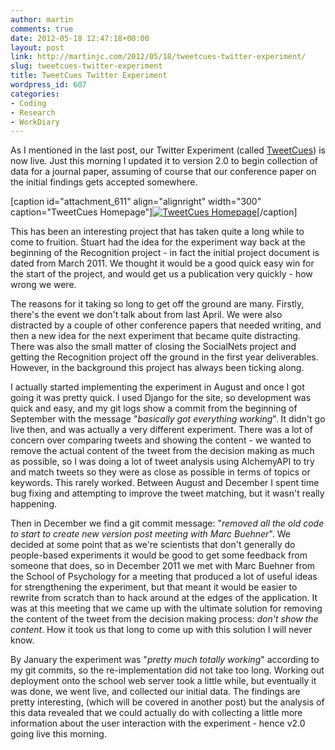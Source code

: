 ```yaml
---
author: martin
comments: true
date: 2012-05-18 12:47:18+00:00
layout: post
link: http://martinjc.com/2012/05/18/tweetcues-twitter-experiment/
slug: tweetcues-twitter-experiment
title: TweetCues Twitter Experiment
wordpress_id: 607
categories:
- Coding
- Research
- WorkDiary
---
```


As I mentioned in the last post, our Twitter Experiment (called [TweetCues](http://www.cs.cf.ac.uk/recognition/twitterexp/)) is now live. Just this morning I updated it to version 2.0 to begin collection of data for a journal paper, assuming of course that our conference paper on the initial findings gets accepted somewhere.

[caption id="attachment_611" align="alignright" width="300" caption="TweetCues Homepage"][![TweetCues Homepage](http://martinjc.com/wp-content/uploads/2012/05/exp11-300x199.png)](http://martinjc.com/wp-content/uploads/2012/05/exp11.png)[/caption]

This has been an interesting project that has taken quite a long while to come to fruition. Stuart had the idea for the experiment way back at the beginning of the Recognition project - in fact the initial project document is dated from March 2011. We thought it would be a good quick easy win for the start of the project, and would get us a publication very quickly - how wrong we were.

The reasons for it taking so long to get off the ground are many. Firstly, there's the event we don't talk about from last April. We were also distracted by a couple of other conference papers that needed writing, and then a new idea for the next experiment that became quite distracting. There was also the small matter of closing the SocialNets project and getting the Recognition project off the ground in the first year deliverables. However, in the background this project has always been ticking along.

I actually started implementing the experiment in August and once I got going it was pretty quick. I used Django for the site, so development was quick and easy, and my git logs show a commit from the beginning of September with the message "_basically got everything working_". It didn't go live then, and was actually a very different experiment. There was a lot of concern over comparing tweets and showing the content - we wanted to remove the actual content of the tweet from the decision making as much as possible, so I was doing a lot of tweet analysis using AlchemyAPI to try and match tweets so they were as close as possible in terms of topics or keywords. This rarely worked. Between August and December I spent time bug fixing and attempting to improve the tweet matching, but it wasn't really happening.

Then in December we find a git commit message: "_removed all the old code to start to create new version post meeting with Marc Buehner_". We decided at some point that as we're scientists that don't generally do people-based experiments it would be good to get some feedback from someone that does, so in December 2011 we met with Marc Buehner from the School of Psychology for a meeting that produced a lot of useful ideas for strengthening the experiment, but that meant it would be easier to rewrite from scratch than to hack around at the edges of the application. It was at this meeting that we came up with the ultimate solution for removing the content of the tweet from the decision making process: _don't show the content_. How it took us that long to come up with this solution I will never know.

By January the experiment was "_pretty much totally working_" according to my git commits, so the re-implementation did not take too long. Working out deployment onto the school web server took a little while, but eventually it was done, we went live, and collected our initial data. The findings are pretty interesting, (which will be covered in another post) but the analysis of this data revealed that we could actually do with collecting a little more information about the user interaction with the experiment - hence v2.0 going live this morning.
